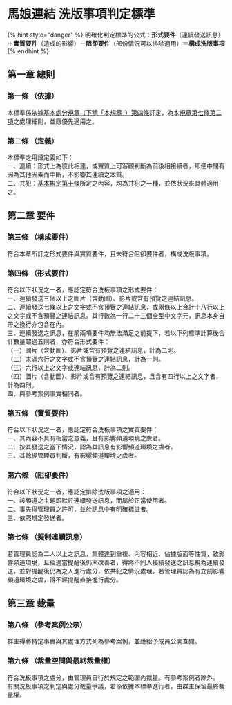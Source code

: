 # 馬娘連結 洗版事項判定標準

{% hint style="danger" %}
明確化判定標準的公式：**形式要件**（連續發送訊息）＋**實質要件**（造成的影響）－**阻卻要件**（部份情況可以排除適用）＝**構成洗版事項**
{% endhint %}

## 第一章 總則

### 第一條 （依據）

本標準係依據[基本處分規章（下稱「本規章」）第四條](../sanction_rule/basic_sanction_rule.md#di-si-tiao-pan-ding-biao-zhun-yu-chu-li-xi-ze-zhi-ding)訂定，為[本規章第七條第二項](../sanction_rule/basic_sanction_rule.md#di-qi-tiao-xi-ban-shi-xiang)之處理細則，並應優先適用之。 

### 第二條 （定義）

本標準之用語定義如下：  
一、連續：形式上為彼此相連，或實質上可客觀判斷為前後相接續者，即便中間有因為其他因素而中斷，不影響其連續之本質。  
二、共犯：[基本規定第十條](../basic/basic_rule.md#article-10)所定之內容，均為共犯之一種，並依狀況來具體適用之。

## 第二章 要件

### 第三條 （構成要件）

符合本章所訂之形式要件與實質要件，且未符合阻卻要件者，構成洗版事項。

### 第四條 （形式要件）

符合以下狀況之一者，應認定符合洗板事項之形式要件：   
一、連續發送三個以上之圖片（含動圖）、影片或含有預覽之連結訊息。   
二、連續發送七條以上之文字或不含預覽之連結訊息，或兩條以上合計十八行以上之文字或不含預覽之連結訊息。其行數為一行二十三個全型中文字元，訊息本身自帶之換行亦包含在內。   
三、連續發送之訊息，在前兩項要件均無法滿足之前提下，若以下列標準計算後合計數量超過五則者，亦符合形式要件：   
（一）圖片（含動圖）、影片或含有預覽之連結訊息，計為二則。   
（二）未滿六行之文字或不含預覽之連結訊息，計為一則。   
（三）六行以上之文字或連結訊息，計為二則。   
（四）圖片（含動圖）、影片或含有預覽之連結訊息，且含有四行以上之文字者，計為四則。   
四、與參考案例事實相同者。

### 第五條 （實質要件）

符合以下狀況之一者，應認定符合洗板事項之實質要件：  
一、其內容不具有相當之意義，且有影響頻道環境之虞者。   
二、按其發送之當下情況，認為其訊息有影響頻道環境之虞者。  
三、其餘經管理員判斷，有影響頻道環境之虞者。

### 第六條 （阻卻要件）

符合以下狀況之一者，應認定排除洗版事項之適用：  
一、該頻道之主題即默許連續發送訊息，而屬於正當使用者。   
二、事先得管理員之許可，並於訊息中有明確標註者。   
三、依照規定發送者。

### 第七條 （擬制連續訊息）

若管理員認為二人以上之訊息，集體達到重複、內容相近、佔據版面等性質，致影響頻道環境，且經適當提醒後仍未改善者，得將不同人接續發送之訊息視為連續發送，並對提醒後仍為之人進行處分，依共犯之情況處理。若管理員認為有立刻影響頻道環境之虞，得不經提醒直接進行處分。

## 第三章 裁量

### 第八條 （參考案例公示）

群主得將特定事實與其處理方式列為參考案例，並應給予成員公開查閱。

### 第九條 （裁量空間與最終裁量權）

符合洗板事項之處分，由管理員自行於規定之範圍內裁量。有參考案例者除外。  
有關洗板事項之判定與處分裁量爭議，若係依據本標準進行者，由群主保留最終裁量權。

